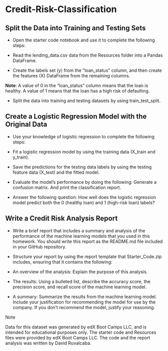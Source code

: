 # Credit-Risk-Classification

## Split the Data into Training and Testing Sets
* Open the starter code notebook and use it to complete the following steps:

* Read the lending_data.csv data from the Resources folder into a Pandas DataFrame.

* Create the labels set (y) from the “loan_status” column, and then create the features (X) DataFrame from the remaining columns.

**Note**: A value of 0 in the “loan_status” column means that the loan is healthy. A value of 1 means that the loan has a high risk of defaulting.

* Split the data into training and testing datasets by using train_test_split.

## Create a Logistic Regression Model with the Original Data
* Use your knowledge of logistic regression to complete the following steps:

* Fit a logistic regression model by using the training data (X_train and y_train).

* Save the predictions for the testing data labels by using the testing feature data (X_test) and the fitted model.

* Evaluate the model’s performance by doing the following: Generate a confusion matrix. And print the classification report.

* Answer the following question: How well does the logistic regression model predict both the 0 (healthy loan) and 1 (high-risk loan) labels?

## Write a Credit Risk Analysis Report
* Write a brief report that includes a summary and analysis of the performance of the machine learning models that you used in this homework. You should write this report as the README.md file included in your GitHub repository.

* Structure your report by using the report template that Starter_Code.zip includes, ensuring that it contains the following:

* An overview of the analysis: Explain the purpose of this analysis.

* The results: Using a bulleted list, describe the accuracy score, the precision score, and recall score of the machine learning model.

* A summary: Summarize the results from the machine learning model. Include your justification for recommending the model for use by the company. If you don’t recommend the model, justify your reasoning.

> [!NOTE]
> Data for this dataset was generated by edX Boot Camps LLC, and is intended for educational purposes only. The starter code and Resources files were provided by edX Boot Camps LLC. The code and the report analysis was written by David Ruvalcaba.
